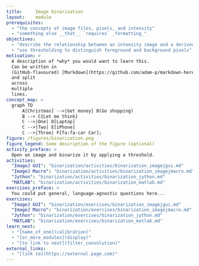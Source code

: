 ```yaml
---
title:     Image binarization
layout:    module
prerequisites:
  - "the concepts of image files, pixels, and intensity"
  - "something else __that__ `requires` _formatting_"
objectives:
  - "describe the relationship between an intensity image and a derived binary image"
  - "use thresholding to distinguish foreground and background pixels"
motivation: >
  A description of *why* you would want to learn this.
  Can be written in
  (GitHub-flavoured) [Markdown](https://github.com/adam-p/markdown-here/wiki/Markdown-Cheatsheet)
  and split
  across
  multiple
  lines.
concept_map: >
  graph TD
      A[Christmas] -->|Get money| B(Go shopping)
      B --> C{Let me think}
      C -->|One| D[Laptop]
      C -->|Two| E[iPhone]
      C -->|Three| F[fa:fa-car Car];
figure: /figures/binarization.png
figure_legend: Some description of the figure (optional)
activity_preface: >
  Open an image and binarize it by applying a threshold.
activities:
  "ImageJ GUI": "binarization/activities/binarization_imagejgui.md"
  "ImageJ Macro": "binarization/activities/binarization_imagejmacro.md"
  "Jython": "binarization/activities/binarization_jython.md"
  "MATLAB": "binarization/activities/binarization_matlab.md"
exercises_preface: >
  You could put general, language-agnostic questions here...
exercises:
  "ImageJ GUI": "binarization/exercises/binarization_imagejgui.md"
  "ImageJ Macro": "binarization/exercises/binarization_imagejmacro.md"
  "Jython": "binarization/exercises/binarization_jython.md"
  "MATLAB": "binarization/exercises/binarization_matlab.md"
learn_next:
  - "[name_of_one](calibration)"
  - "[or_more_modules](display)"
  - "[to link to next](filter_convolution)"
external_links:
  - "[link to](https://external.page.com)"
---
```

